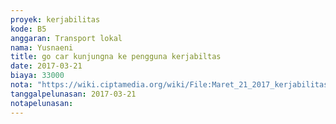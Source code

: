```yaml
---
proyek: kerjabilitas
kode: B5
anggaran: Transport lokal
nama: Yusnaeni
title: go car kunjungna ke pengguna kerjabiltas
date: 2017-03-21
biaya: 33000
nota: "https://wiki.ciptamedia.org/wiki/File:Maret_21_2017_kerjabilitas_B5_gocar_neni.jpg"
tanggalpelunasan: 2017-03-21
notapelunasan:
---
```

